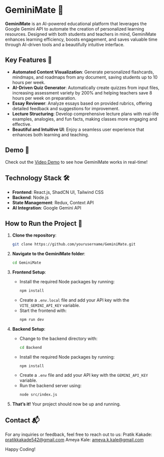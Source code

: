 # GeminiMate 🌟

**GeminiMate** is an AI-powered educational platform that leverages the Google Gemini API to automate the creation of personalized learning resources. Designed with both students and teachers in mind, GeminiMate enhances learning efficiency, boosts engagement, and saves valuable time through AI-driven tools and a beautifully intuitive interface.

## Key Features 🚀

- **Automated Content Visualization**: Generate personalized flashcards, mindmaps, and roadmaps from any document, saving students up to 10 hours per week.
- **AI-Driven Quiz Generator**: Automatically create quizzes from input files, increasing assessment variety by 200% and helping teachers save 8 hours per week on preparation.
- **Essay Reviewer**: Analyze essays based on provided rubrics, offering detailed feedback and suggestions for improvement.
- **Lecture Structuring**: Develop comprehensive lecture plans with real-life examples, analogies, and fun facts, making classes more engaging and effective.
- **Beautiful and Intuitive UI**: Enjoy a seamless user experience that enhances both learning and teaching.

## Demo 🎥

Check out the [Video Demo](https://www.youtube.com/watch?v=7PrmN6dN5rA&t=7s) to see how GeminiMate works in real-time!

## Technology Stack 🛠️

- **Frontend**: React.js, ShadCN UI, Tailwind CSS
- **Backend**: Node.js
- **State Management**: Redux, Context API
- **AI Integration**: Google Gemini API

## How to Run the Project 🚀

1. **Clone the repository**:
    ```bash
    git clone https://github.com/yourusername/GeminiMate.git
    ```

2. **Navigate to the GeminiMate folder**:
    ```bash
    cd GeminiMate
    ```

3. **Frontend Setup**:
   - Install the required Node packages by running:
     ```bash
     npm install
     ```
   - Create a `.env.local` file and add your API key with the `VITE_GEMINI_API_KEY` variable.
   - Start the frontend with:
     ```bash
     npm run dev
     ```

4. **Backend Setup**:
   - Change to the backend directory with:
     ```bash
     cd Backend
     ```
   - Install the required Node packages by running:
     ```bash
     npm install
     ```
   - Create a `.env` file and add your API key with the `GEMINI_API_KEY` variable.
   - Run the backend server using:
     ```bash
     node src/index.js
     ```

6. **That’s it!** Your project should now be up and running.

## Contact 📬

For any inquiries or feedback, feel free to reach out to us: 
Pratik Kakade: [pratikkakade542@gmail.com](mailto:pratikkakade542@gmail.com)
Ameya Kale: [ameya.k.kale@gmail.com](mailto:ameya.k.kale@gmail.com)

Happy Coding!
